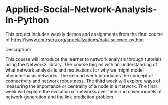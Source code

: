 # Applied-Social-Network-Analysis-In-Python

This project includes weekly demos and assignments from the final course of https://www.coursera.org/specializations/data-science-python

Description:

This course will introduce the learner to network analysis through tutorials using the NetworkX library. The course begins with an understanding of what network analysis is and motivations for why we might model phenomena as networks. The second week introduces the concept of connectivity and network robustness. The third week will explore ways of measuring the importance or centrality of a node in a network. The final week will explore the evolution of networks over time and cover models of network generation and the link prediction problem.
